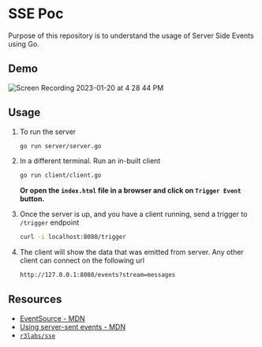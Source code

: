# SSE Poc

Purpose of this repository is to understand the usage of Server Side Events using Go.

## Demo

![Screen Recording 2023-01-20 at 4 28 44 PM](https://user-images.githubusercontent.com/122530514/213681617-a7eccbcc-a271-480f-8a59-961e86bc62fe.gif)


## Usage

1. To run the server
   ```bash
   go run server/server.go
   ```

2. In a different terminal. Run an in-built client
   ```bash
   go run client/client.go
   ```

   **Or open the `index.html` file in a browser and click on `Trigger Event` button.**

3. Once the server is up, and you have a client running, send a trigger to `/trigger` endpoint
   ```bash
   curl -i localhost:8080/trigger
   ```

4. The client will show the data that was emitted from server. Any other client can connect on the following url
   ```bash
   http://127.0.0.1:8080/events?stream=messages
   ```

## Resources

- [EventSource - MDN](https://developer.mozilla.org/en-US/docs/Web/API/EventSource)
- [Using server-sent events - MDN](https://developer.mozilla.org/en-US/docs/Web/API/Server-sent_events/Using_server-sent_events)
- [`r3labs/sse`](https://github.com/r3labs/sse/)
